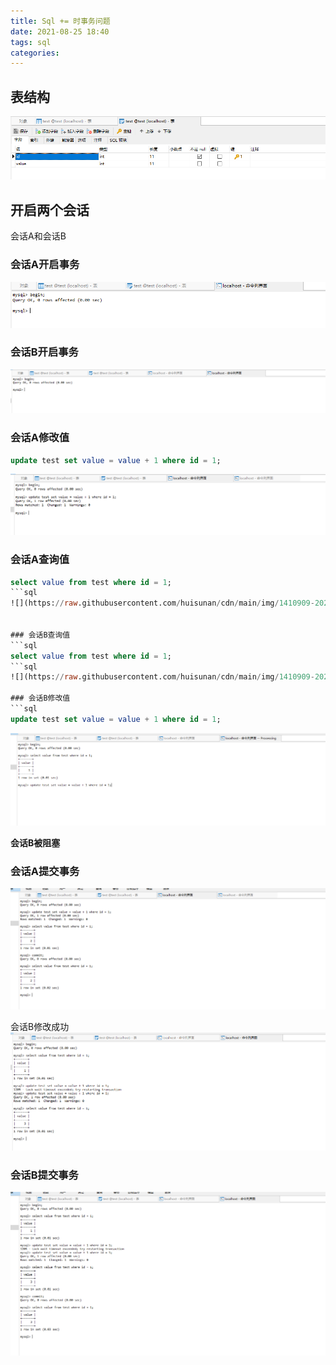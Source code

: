 ```yaml
---
title: Sql += 时事务问题
date: 2021-08-25 18:40
tags: sql
categories: 
---
```


<!--more-->

## 表结构

![](https://raw.githubusercontent.com/huisunan/cdn/main/img/1410909-20210825183204141-533674468_1730686657734.png)

## 开启两个会话

会话A和会话B

### 会话A开启事务

![](https://raw.githubusercontent.com/huisunan/cdn/main/img/1410909-20210825183349251-339977943_1730686657734.png)

### 会话B开启事务

![](https://raw.githubusercontent.com/huisunan/cdn/main/img/1410909-20210825183424015-928377680_1730686657734.png)

### 会话A修改值

```sql
update test set value = value + 1 where id = 1;
```

![](https://raw.githubusercontent.com/huisunan/cdn/main/img/1410909-20210825183520571-901495578_1730686657734.png)

### 会话A查询值

```sql
select value from test where id = 1;
```sql
![](https://raw.githubusercontent.com/huisunan/cdn/main/img/1410909-20210825183558512-1669303133_1730686657734.png)


### 会话B查询值
```sql
select value from test where id = 1;
```sql
![](https://raw.githubusercontent.com/huisunan/cdn/main/img/1410909-20210825183638953-1458746126_1730686664509.png)

### 会话B修改值
```sql
update test set value = value + 1 where id = 1;
```

![](https://raw.githubusercontent.com/huisunan/cdn/main/img/1410909-20210825183708298-1495738261_1730686664509.png)

**会话B被阻塞**

### 会话A提交事务

![](https://raw.githubusercontent.com/huisunan/cdn/main/img/1410909-20210825183837154-1483128401_1730686664509.png)

会话B修改成功  
![](https://raw.githubusercontent.com/huisunan/cdn/main/img/1410909-20210825183914350-1998235418_1730686664509.png)

### 会话B提交事务

![](https://raw.githubusercontent.com/huisunan/cdn/main/img/1410909-20210825183939532-798390138_1730686664509.png)